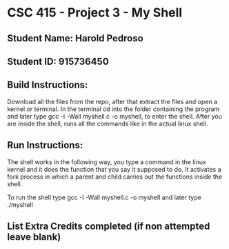 # CSC 415 - Project 3 - My Shell

## Student Name: Harold Pedroso

## Student ID: 915736450

## Build Instructions:
Download all the files from the repo, after that extract the files and open a kernel or terminal. 
In the terminal cd into the  folder containing the program and later type gcc -I -Wall myshell.c -o myshell, to enter the shell. 
After you are inside the shell, runs all the commands like in the actual linux shell. 

## Run Instructions:
The shell works in the following way, you type a command in the linux kernel and it does the function that you say it supposed to do. It activates a fork process in which a parent and child carries out the functions inside the shell. 

To run the shell type gcc -I -Wall myshell.c -o myshell and later type ./myshell

## List Extra Credits completed (if non attempted leave blank)
